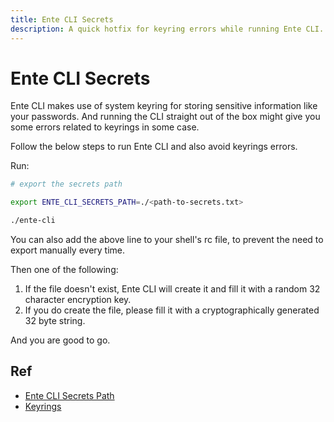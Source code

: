 ```yaml
---
title: Ente CLI Secrets
description: A quick hotfix for keyring errors while running Ente CLI.
---
```


# Ente CLI Secrets

Ente CLI makes use of system keyring for storing sensitive information like your
passwords. And running the CLI straight out of the box might give you some
errors related to keyrings in some case.

Follow the below steps to run Ente CLI and also avoid keyrings errors.

Run:

```sh
# export the secrets path

export ENTE_CLI_SECRETS_PATH=./<path-to-secrets.txt>

./ente-cli
```

You can also add the above line to your shell's rc file, to prevent the need to
export manually every time.

Then one of the following:

1. If the file doesn't exist, Ente CLI will create it and fill it with a random
   32 character encryption key.
2. If you do create the file, please fill it with a cryptographically generated
   32 byte string.

And you are good to go.

## Ref

- [Ente CLI Secrets Path](https://www.reddit.com/r/selfhosted/comments/1gc09il/comment/lu2hox2/?utm_source=share&utm_medium=web3x&utm_name=web3xcss&utm_term=1&utm_content=share_button)
- [Keyrings](https://man7.org/linux/man-pages/man7/keyrings.7.html)
